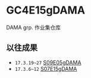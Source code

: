# GC4E15gDAMA
DAMA grp. 作业集仓库

## 以往成果

- `17.3.19~27` [S09E05gDAMA](https://github.com/GC4WP/S09E05gDAMA)
- `17.3.6~12` [S07E15gDAMA](https://github.com/GC4WP/S07E15gDAMA)
  

